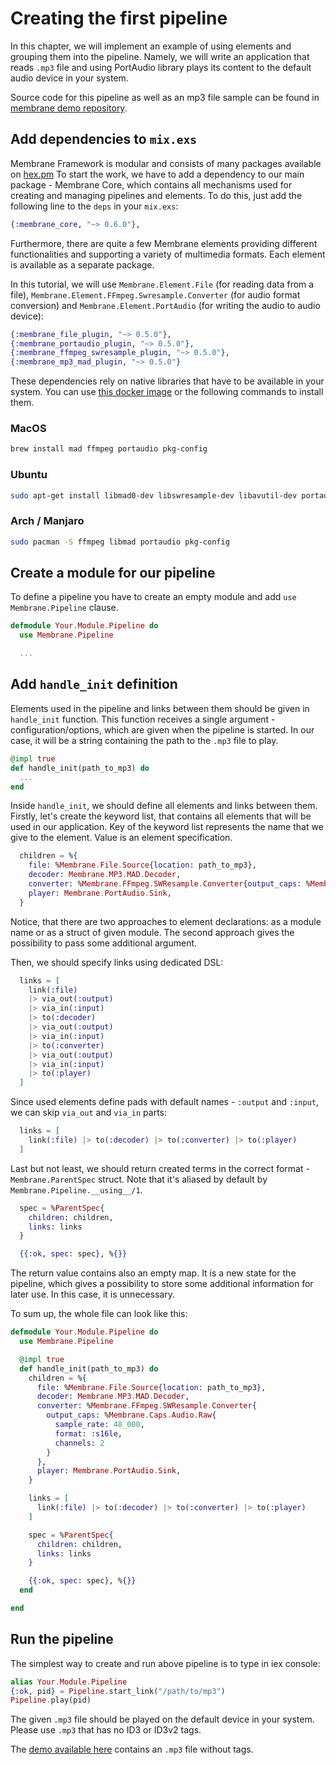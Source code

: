 # Creating the first pipeline

In this chapter, we will implement an example of using elements and grouping them into the pipeline.
Namely, we will write an application that reads `.mp3` file and using PortAudio library plays its content to the default audio device in your system.

Source code for this pipeline as well as an mp3 file sample can be found in [membrane demo repository](https://github.com/membraneframework/membrane_demo/tree/master/simple_pipeline).

## Add dependencies to `mix.exs`

Membrane Framework is modular and consists of many packages available on [hex.pm](https://hex.pm/users/membraneframework)
To start the work, we have to add a dependency to our main package - Membrane Core, which contains all mechanisms used for creating and managing pipelines and elements. To do this, just add the following line to the `deps` in your `mix.exs`:

```elixir
{:membrane_core, "~> 0.6.0"},
```

Furthermore, there are quite a few Membrane elements providing different functionalities and supporting a variety of multimedia formats. Each element is available as a separate package.

In this tutorial, we will use `Membrane.Element.File` (for reading data from a file), `Membrane.Element.FFmpeg.Swresample.Converter` (for audio format conversion) and `Membrane.Element.PortAudio` (for writing the audio to audio device):

```elixir
{:membrane_file_plugin, "~> 0.5.0"},
{:membrane_portaudio_plugin, "~> 0.5.0"},
{:membrane_ffmpeg_swresample_plugin, "~> 0.5.0"},
{:membrane_mp3_mad_plugin, "~> 0.5.0"}
```

These dependencies rely on native libraries that have to be available in your system. You can use [this docker image](https://hub.docker.com/r/membrane/bionic-membrane) or the following commands to install them.

### MacOS

```bash
brew install mad ffmpeg portaudio pkg-config
```

### Ubuntu

```bash
sudo apt-get install libmad0-dev libswresample-dev libavutil-dev portaudio19-dev
```

### Arch / Manjaro

```bash
sudo pacman -S ffmpeg libmad portaudio pkg-config
```

## Create a module for our pipeline

To define a pipeline you have to create an empty module and add `use Membrane.Pipeline` clause.

```elixir
defmodule Your.Module.Pipeline do
  use Membrane.Pipeline

  ...

```

## Add `handle_init` definition

Elements used in the pipeline and links between them should be given in `handle_init` function.
This function receives a single argument - configuration/options, which are given when the pipeline is started. In our case, it will be a string containing the path to the `.mp3` file to play.

```elixir
@impl true
def handle_init(path_to_mp3) do
  ...
end
```

Inside `handle_init`, we should define all elements and links between them. Firstly, let's create the keyword list, that contains all elements that will be used in our application. Key of the keyword list represents the name that we give to the element. Value is an element specification.

```elixir
  children = %{
    file: %Membrane.File.Source{location: path_to_mp3},
    decoder: Membrane.MP3.MAD.Decoder,
    converter: %Membrane.FFmpeg.SWResample.Converter{output_caps: %Membrane.Caps.Audio.Raw{sample_rate: 48_000, format: :s16le, channels: 2}},
    player: Membrane.PortAudio.Sink,
  }
```

Notice, that there are two approaches to element declarations: as a module name or as a struct of given module. The second approach gives the possibility to pass some additional argument.

Then, we should specify links using dedicated DSL:

```elixir
  links = [
    link(:file)
    |> via_out(:output)
    |> via_in(:input)
    |> to(:decoder)
    |> via_out(:output)
    |> via_in(:input)
    |> to(:converter)
    |> via_out(:output)
    |> via_in(:input)
    |> to(:player)
  ]
```

Since used elements define pads with default names - `:output` and `:input`, we can skip `via_out` and `via_in` parts:

```elixir
  links = [
    link(:file) |> to(:decoder) |> to(:converter) |> to(:player)
  ]
```

Last but not least, we should return created terms in the correct format - `Membrane.ParentSpec` struct. Note that it's aliased by default by `Membrane.Pipeline.__using__/1`.

```elixir
  spec = %ParentSpec{
    children: children,
    links: links
  }

  {{:ok, spec: spec}, %{}}
```

The return value contains also an empty map. It is a new state for the pipeline, which gives a possibility to store some additional information for later use. In this case, it is unnecessary.

To sum up, the whole file can look like this:

``` elixir
defmodule Your.Module.Pipeline do
  use Membrane.Pipeline

  @impl true
  def handle_init(path_to_mp3) do
    children = %{
      file: %Membrane.File.Source{location: path_to_mp3},
      decoder: Membrane.MP3.MAD.Decoder,
      converter: %Membrane.FFmpeg.SWResample.Converter{
        output_caps: %Membrane.Caps.Audio.Raw{
          sample_rate: 48_000,
          format: :s16le,
          channels: 2
        }
      },
      player: Membrane.PortAudio.Sink,
    }

    links = [
      link(:file) |> to(:decoder) |> to(:converter) |> to(:player)
    ]

    spec = %ParentSpec{
      children: children,
      links: links
    }

    {{:ok, spec: spec}, %{}}
  end

end
```

## Run the pipeline

The simplest way to create and run above pipeline is to type in iex console:

```elixir
alias Your.Module.Pipeline
{:ok, pid} = Pipeline.start_link("/path/to/mp3")
Pipeline.play(pid)
```

The given `.mp3` file should be played on the default device in your system. Please use `.mp3` that has no ID3 or ID3v2 tags.

The [demo available here](https://github.com/membraneframework/membrane_demo/tree/master/simple_pipeline) contains an `.mp3` file without tags.
